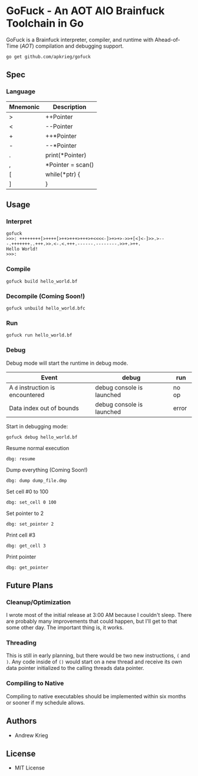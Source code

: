 # GoFuck - An AOT AIO Brainfuck Toolchain in Go

GoFuck is a Brainfuck interpreter, compiler, and runtime with Ahead-of-Time (*AOT*) compilation and debugging support.

`go get github.com/apkrieg/gofuck`

## Spec

### Language

| Mnemonic | Description |
| -------- | ----------- |
| > | ++Pointer |
| < | --Pointer |
| + | ++*Pointer |
| - | --*Pointer |
| . | print(*Pointer) |
| , | *Pointer = scan() |
| [ | while(*ptr) { |
| ] | } |

## Usage

### Interpret

```
gofuck
>>>: ++++++++[>++++[>++>+++>+++>+<<<<-]>+>+>->>+[<]<-]>>.>---.+++++++..+++.>>.<-.<.+++.------.--------.>>+.>++.
Hello World!
>>>:
```

### Compile

```
gofuck build hello_world.bf
```

### Decompile (Coming Soon!)
```
gofuck unbuild hello_world.bfc
```

### Run

```
gofuck run hello_world.bf
```

### Debug

Debug mode will start the runtime in debug mode.

| Event | debug | run |
| ----- | ----- | --- |
| A `d` instruction is encountered | debug console is launched | no op |
| Data index out of bounds | debug console is launched | error |

Start in debugging mode:
```
gofuck debug hello_world.bf
```

Resume normal execution
```
dbg: resume
```

Dump everything (Coming Soon!)
```
dbg: dump dump_file.dmp
```

Set cell #0 to 100
```
dbg: set_cell 0 100
```

Set pointer to 2
```
dbg: set_pointer 2
```

Print cell #3
```
dbg: get_cell 3
```

Print pointer
```
dbg: get_pointer
```

## Future Plans

### Cleanup/Optimization

I wrote most of the initial release at 3:00 AM because I couldn't sleep. There are probably many improvements that could happen, but I'll get to that some other day. The important thing is, it works.

### Threading

This is still in early planning, but there would be two new instructions, `(` and `)`. Any code inside of `()` would start on a new thread and receive its own data pointer initialized to the calling threads data pointer.

### Compiling to Native

Compiling to native executables should be implemented within six months or sooner if my schedule allows.

## Authors
- Andrew Krieg

## License
- MIT License
